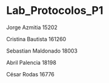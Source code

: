 # Lab_Protocolos_P1

Jorge Azmitia 15202

Cristina Bautista 161260

Sebastian Maldonado 18003

Abril Palencia 18198

César Rodas 16776
